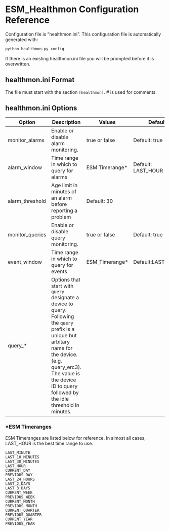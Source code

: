 # ESM_Healthmon Configuration Reference

Configuration file is "healthmon.ini". This configuration file is automatically generated with:
```awk
python healthmon.py config
```
If there is an existing healthmon.ini file you will be prompted before it is overwritten.

## healthmon.ini Format
The file must start with the section `[healthmon]`. # is used for comments. 

## healthmon.ini Options
|Option|Description|Values|Default|
| --- | --- | --- | --- |
|monitor_alarms|Enable or disable alarm monitoring. |true or false|Default: true|
|alarm_window|Time range in which to query for alarms|ESM Timerange*|Default: LAST_HOUR|
|alarm_threshold|Age limit in minutes of an alarm before reporting a problem|Default: 30|
|monitor_queries|Enable or disable query monitoring.|true or false|Default: true|
|event_window|Time range in which to query for events|ESM_Timerange*|Default:LAST_HOUR
|query_* |Options that start with `query` designate a device to query. Following the `query` prefix is a unique but arbitary name for the device. (e.g. query_erc3). The value is the device ID to query followed by the idle threshold in minutes.

### *ESM Timeranges
ESM Timeranges are listed below for reference. In almost all cases, LAST_HOUR is the best time range to use.

    LAST_MINUTE
    LAST_10_MINUTES
    LAST_30_MINUTES
    LAST_HOUR
    CURRENT_DAY
    PREVIOUS_DAY
    LAST_24_HOURS
    LAST_2_DAYS
    LAST_3_DAYS
    CURRENT_WEEK
    PREVIOUS_WEEK
    CURRENT_MONTH
    PREVIOUS_MONTH
    CURRENT_QUARTER
    PREVIOUS_QUARTER
    CURRENT_YEAR
    PREVIOUS_YEAR
